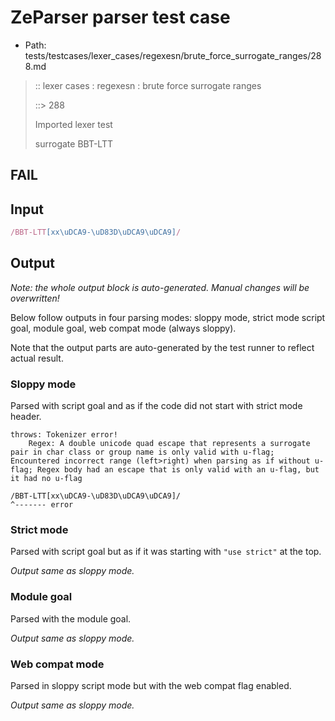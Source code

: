 # ZeParser parser test case

- Path: tests/testcases/lexer_cases/regexesn/brute_force_surrogate_ranges/288.md

> :: lexer cases : regexesn : brute force surrogate ranges
>
> ::> 288
>
> Imported lexer test
>
> surrogate BBT-LTT

## FAIL

## Input

`````js
/BBT-LTT[xx\uDCA9-\uD83D\uDCA9\uDCA9]/
`````

## Output

_Note: the whole output block is auto-generated. Manual changes will be overwritten!_

Below follow outputs in four parsing modes: sloppy mode, strict mode script goal, module goal, web compat mode (always sloppy).

Note that the output parts are auto-generated by the test runner to reflect actual result.

### Sloppy mode

Parsed with script goal and as if the code did not start with strict mode header.

`````
throws: Tokenizer error!
    Regex: A double unicode quad escape that represents a surrogate pair in char class or group name is only valid with u-flag; Encountered incorrect range (left>right) when parsing as if without u-flag; Regex body had an escape that is only valid with an u-flag, but it had no u-flag

/BBT-LTT[xx\uDCA9-\uD83D\uDCA9\uDCA9]/
^------- error
`````

### Strict mode

Parsed with script goal but as if it was starting with `"use strict"` at the top.

_Output same as sloppy mode._

### Module goal

Parsed with the module goal.

_Output same as sloppy mode._

### Web compat mode

Parsed in sloppy script mode but with the web compat flag enabled.

_Output same as sloppy mode._
